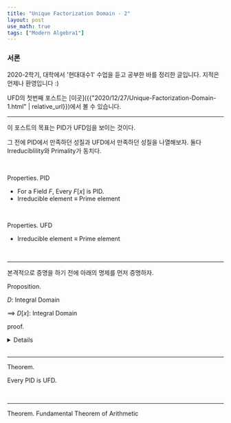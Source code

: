 ```yaml
---
title: "Unique Factorization Domain - 2"
layout: post
use_math: true
tags: ["Modern Algebra1"]
---
```


### 서론
2020-2학기, 대학에서 '현대대수1' 수업을 듣고 공부한 바를 정리한 글입니다. 지적은 언제나 환영입니다 :)

UFD의 첫번째 포스트는 [이곳]({{"2020/12/27/Unique-Factorization-Domain-1.html" | relative_url}})에서 볼 수 있습니다.

<hr>

이 포스트의 목표는 PID가 UFD임을 보이는 것이다.

그 전에 PID에서 만족하던 성질과 UFD에서 만족하던 성질을 나열해보자. 둘다 Irreduciblility와 Primality가 동치다.

<br>

<span class="statement-title">Properties.</span> PID<br>

- For a Field $F$,  Every $F[x]$ is PID.
- Irreducible element $\equiv$ Prime element

<br>

<span class="statement-title">Properties.</span> UFD<br>

- Irreducible element $\equiv$ Prime element

<br>
<hr>

본격적으로 증명을 하기 전에 아래의 명제를 먼저 증명하자.

<span class="statement-title">Proposition.</span><br>
<div class="statement" markdown="1">

$D$: Integral Domain

$\implies$ $D[x]$: Integral Domain

</div>

<span class="statement-title">proof.</span><br>
<details>
<div class="math-statement" markdown="1">

Integral Domain임을 보이기 위해 zero-divisor가 없음을 보여야 한다.

그래서 $f(x), g(x) \in D[x]$에 대해 $f(x)g(x) = 0$이라면, $f(x) = 0$ 또는 $g(x) = 0$임을 보여야 한다.

Let two non-zero polynomial $f(x), g(x) \in D[x]$.

$$
\begin{aligned}
  f(x) = \sum^{n}_{i=0} a_i x^i \quad (a_n \ne 0)\\
  g(x) = \sum^{m}_{i=0} b_i x^i \quad (b_m \ne 0)
\end{aligned}
$$

then, for $f(x)g(x)$, the cofficient of term $x^{n+m}$ is $a_n b_m \ne 0$.

Therefore $f(x)g(x)$ never be zero.

This means $D[x]$ is an Integral Domain. $\blacksquare$

</div>
</details>

<br>
<hr>

<span class="statement-title">Theorem.</span><br>

<div class="statement" markdown="1">

Every PID is UFD.

</div>

<br>
<hr>





<span class="statement-title">Theorem.</span> Fundamental Theorem of Arithmetic<br>





<br>

